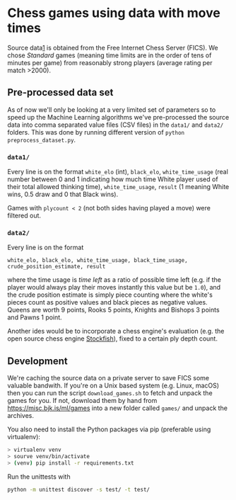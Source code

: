 # Chess games using data with move times

Source data[1] is obtained from the Free Internet Chess Server (FICS). We chose *Standard* games (meaning time 
limits are in the order of tens of minutes per game) from reasonably strong players (average rating per match >2000).

[1]: https://www.ficsgames.org/download.html

## Pre-processed data set

As of now we'll only be looking at a very limited set of parameters so to speed up the Machine Learning algorithms
we've pre-processed the source data into comma separated value files (CSV files) in the `data1/` and `data2/` folders.
This was done by running different version of `python preprocess_dataset.py`.

### `data1/`

Every line is on the format `white_elo` (int), `black_elo`, `white_time_usage` (real number between 0 and 1 indicating
how much time White player used of their total allowed thinking time), `white_time_usage`, `result` (1 meaning White
wins, 0.5 draw and 0 that Black wins).

Games with `plycount < 2` (not both sides having played a move) were filtered out.

### `data2/`

Every line is on the format

```text
white_elo, black_elo, white_time_usage, black_time_usage, crude_position_estimate, result
```

where the time usage is *time left* as a ratio of possible time left (e.g. if the player would always play their moves
instantly this value but be `1.0`), and the crude position estimate is simply piece counting where the white's pieces
count as positive values and black pieces as negative values. Queens are worth 9 points, Rooks 5 points, Knights and
Bishops 3 points and Pawns 1 point.

Another ides would be to incorporate a chess engine's evaluation (e.g. the open source chess engine [Stockfish](
https://stockfishchess.org)), fixed to a certain ply depth count.

## Development

We're caching the source data on a private server to save FICS some valuable bandwith. If you're on a Unix based system
(e.g. Linux, macOS) then you can run the script `download_games.sh` to fetch and unpack the games for you. If not,
download them by hand from <https://misc.bjk.is/ml/games> into a new folder called `games/` and unpack the archives.

You also need to install the Python packages via pip (preferable using virtualenv):

```bash
> virtualenv venv
> sourve venv/bin/activate
> (venv) pip install -r requirements.txt
```

Run the unittests with

```bash
python -m unittest discover -s test/ -t test/
```
